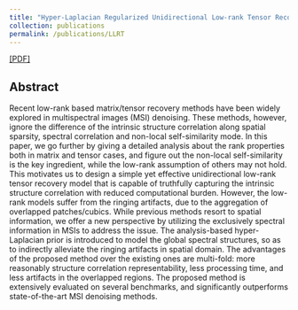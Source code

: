```yaml
---
title: "Hyper-Laplacian Regularized Unidirectional Low-rank Tensor Recovery for Multispectral Image Denoising"
collection: publications
permalink: /publications/LLRT
---  
```

[[PDF]](https://owuchangyuo.github.io/files/LLRT.pdf)

## Abstract
Recent low-rank based matrix/tensor recovery methods have been widely explored in multispectral images (MSI) denoising. These methods, however, ignore the difference of the intrinsic structure correlation along spatial sparsity, spectral correlation and non-local self-similarity mode. In this paper, we go further by giving a detailed analysis about the rank properties both in matrix and tensor cases, and
figure out the non-local self-similarity is the key ingredient, while the low-rank assumption of others may not hold. This motivates us to design a simple yet effective unidirectional low-rank tensor recovery model that is capable of truthfully capturing the intrinsic structure correlation with reduced computational burden. However, the low-rank models suffer from the ringing artifacts, due to the aggregation of overlapped patches/cubics. While previous methods resort to spatial information, we offer a new perspective by utilizing
the exclusively spectral information in MSIs to address the issue. The analysis-based hyper-Laplacian prior is introduced to model the global spectral structures, so as to indirectly alleviate the ringing artifacts in spatial domain. The advantages of the proposed method over the existing ones are multi-fold: more reasonably structure correlation representability, less processing time, and less artifacts in
the overlapped regions. The proposed method is extensively evaluated on several benchmarks, and significantly outperforms state-of-the-art MSI denoising methods.
